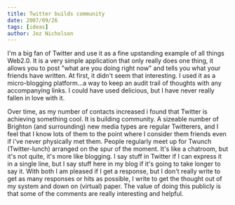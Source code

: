 ```yaml
---
title: Twitter builds community
date: 2007/09/26
tags: [ideas]
author: Jez Nicholson
---
```

I'm a big fan of Twitter and use it as a fine upstanding example of all things Web2.0. It is a very simple application that only really does one thing, it allows you to post "what are you doing right now" and tells you what your friends have written. At first, it didn't seem that interesting. I used it as a micro-blogging platform...a way to keep an audit trail of thoughts with any accompanying links. I could have used delicious, but I have never really fallen in love with it.

Over time, as my number of contacts increased i found that Twitter is achieving something cool. It is building community. A sizeable number of Brighton (and surrounding) new media types are regular Twitterers, and I feel that I know lots of them to the point where I consider them friends even if i've never physically met them. People regularly meet up for Twunch (Twitter-lunch) arranged on the spur of the moment. It's like a chatroom, but it's not quite, it's more like blogging. I say stuff in Twitter if I can express it in a single line, but I say stuff here in my blog if it's going to take longer to say it. With both I am pleased if I get a response, but I don't really write to get as many responses or hits as possible, I write to get the thought out of my system and down on (virtual) paper. The value of doing this publicly is that some of the comments are really interesting and helpful.
